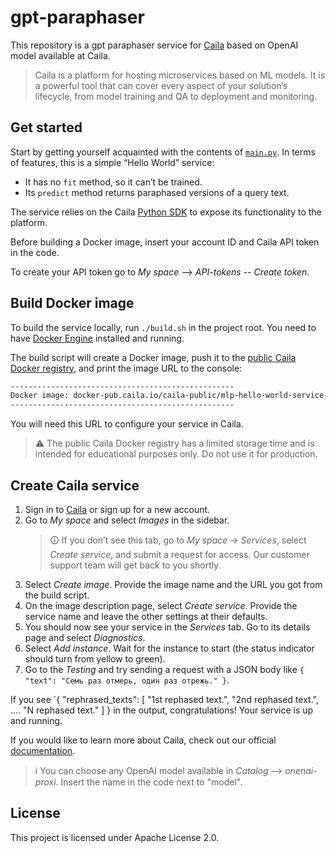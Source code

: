 # gpt-paraphaser

This repository is a gpt paraphaser service for [Caila](https://app.caila.io/) based on OpenAI model available at Caila.

> Caila is a platform for hosting microservices based on ML models.
> It is a powerful tool that can cover every aspect of your solution’s lifecycle, from model training and QA to deployment and monitoring.

## Get started

Start by getting yourself acquainted with the contents of [`main.py`](./src/main.py).
In terms of features, this is a simple “Hello World” service:

- It has no `fit` method, so it can’t be trained.
- Its `predict` method returns paraphased versions of a query text.

The service relies on the Caila [Python SDK](https://github.com/just-ai/mlp-python-sdk) to expose its functionality to the platform.

Before building a Docker image, insert your account ID and Caila API token in the code.

To create your API token go to *My space* --> *API-tokens* -- *Create token*.

## Build Docker image

To build the service locally, run `./build.sh` in the project root.
You need to have [Docker Engine](https://docs.docker.com/engine/install/) installed and running.

The build script will create a Docker image, push it to the [public Caila Docker registry](https://docker-pub.caila.io/), and print the image URL to the console:

```txt
--------------------------------------------------
Docker image: docker-pub.caila.io/caila-public/mlp-hello-world-service-xxxxxxxxxxxxxxxx:main
--------------------------------------------------
```

You will need this URL to configure your service in Caila.

> ⚠ The public Caila Docker registry has a limited storage time and is intended for educational purposes only.
> Do not use it for production.

## Create Caila service

1. Sign in to [Caila](https://app.caila.io/) or sign up for a new account.
3. Go to *My space* and select *Images* in the sidebar.
    > 🛈 If you don’t see this tab, go to *My space* → *Services*, select *Create service*, and submit a request for access.
    > Our customer support team will get back to you shortly.
5. Select *Create image*. Provide the image name and the URL you got from the build script.
6. On the image description page, select *Create service*. Provide the service name and leave the other settings at their defaults.
7. You should now see your service in the *Services* tab. Go to its details page and select *Diagnostics*.
8. Select *Add instance*. Wait for the instance to start (the status indicator should turn from yellow to green).
9. Go to the *Testing* and try sending a request with a JSON body like
`{
   "text": "Семь раз отмерь, один раз отрежь."
 }`.

If you see `{
  "rephrased_texts": [
    "1st rephased text.",
    "2nd rephased text.",
     ....
    "N rephased text."
  ]
} in the output, congratulations!
Your service is up and running.

If you would like to learn more about Caila, check out our official [documentation](https://docs.caila.io/).

> ℹ️ You can choose any OpenAI model available in *Catalog* --> *onenai-proxi*. Insert the name in the code next to "model".

## License

This project is licensed under Apache License 2.0.
